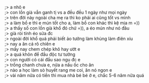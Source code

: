 ;> a nhô e<br>
;> con lồn già vẫn ganh tị vs a đều đều 1 ngày như mọi ngày<br>
;> trên đời này ngoài cha mẹ ra thì ko phải ai cũng tốt vs mình<br> 
;> a làm bồ e thì e mún tốt cho a, làm bồ con khác thì kệ mịa m =))<br>
;> a thấy số con lồn già khổ đó chứ =)), a éo mún như nó đâu<br>
;> già ròi tính éo sửa đc<br>
;> ngoài đời khổ quá phải biết ảo tưởng làm khùng làm điên xíu<br>
;> nay a ăn cá rô chiên e<br>
;> mấy nay chem chép khô hay ướt e<br>
;> a quá khôn để đầu độc tư tưởng<br>
;> con người có cái đầu sao ngu đc e<br>
;> trồng chanh chưa e, nửa a nấu ốc cho ăn<br>
;> nào a học làm sò huyết rang me coi, ăn nó ngon e<br>
;> vài năm nữa có tiền thì mua nhà bé bé ở e, chắc 5-6 năm nữa quá
